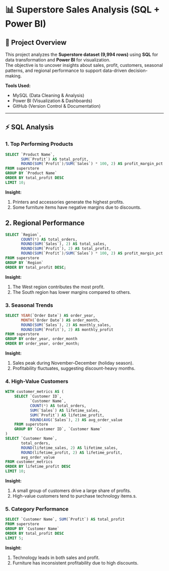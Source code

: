 # 📊 Superstore Sales Analysis (SQL + Power BI)

## 📌 Project Overview
This project analyzes the **Superstore dataset (9,994 rows)** using **SQL** for data transformation and **Power BI** for visualization.  
The objective is to uncover insights about sales, profit, customers, seasonal patterns, and regional performance to support data-driven decision-making.  

**Tools Used:**  
- MySQL (Data Cleaning & Analysis)  
- Power BI (Visualization & Dashboards)  
- GitHub (Version Control & Documentation)  

---

## ⚡ SQL Analysis

### 1. Top Performing Products
```sql
SELECT `Product Name`, 
       SUM(`Profit`) AS total_profit,
       ROUND(SUM(`Profit`)/SUM(`Sales`) * 100, 2) AS profit_margin_pct
FROM superstore
GROUP BY `Product Name`
ORDER BY total_profit DESC
LIMIT 10;
```
**Insight:**
1. Printers and accessories generate the highest profits.
2. Some furniture items have negative margins due to discounts.

## 2. Regional Performance
```sql
SELECT `Region`,
       COUNT(*) AS total_orders,
       ROUND(SUM(`Sales`), 2) AS total_sales,
       ROUND(SUM(`Profit`), 2) AS total_profit,
       ROUND(SUM(`Profit`)/SUM(`Sales`) * 100, 2) AS profit_margin_pct
FROM superstore
GROUP BY `Region`
ORDER BY total_profit DESC;
```
**Insight:**
1. The West region contributes the most profit.
2. The South region has lower margins compared to others.

### 3. Seasonal Trends
```sql
SELECT YEAR(`Order Date`) AS order_year,
       MONTH(`Order Date`) AS order_month,
       ROUND(SUM(`Sales`), 2) AS monthly_sales,
       ROUND(SUM(`Profit`), 2) AS monthly_profit
FROM superstore
GROUP BY order_year, order_month
ORDER BY order_year, order_month;
```
**Insight:**
1. Sales peak during November–December (holiday season).
2. Profitability fluctuates, suggesting discount-heavy months.

### 4. High-Value Customers
```sql
WITH customer_metrics AS (
    SELECT `Customer ID`,
           `Customer Name`,
           COUNT(*) AS total_orders,
           SUM(`Sales`) AS lifetime_sales,
           SUM(`Profit`) AS lifetime_profit,
           ROUND(AVG(`Sales`), 2) AS avg_order_value
    FROM superstore
    GROUP BY `Customer ID`, `Customer Name`
)
SELECT `Customer Name`,
       total_orders,
       ROUND(lifetime_sales, 2) AS lifetime_sales,
       ROUND(lifetime_profit, 2) AS lifetime_profit,
       avg_order_value
FROM customer_metrics
ORDER BY lifetime_profit DESC
LIMIT 10;
```
**Insight:**
1. A small group of customers drive a large share of profits.
2. High-value customers tend to purchase technology items.s.

### 5. Category Performance
```sql
SELECT `Customer Name`, SUM(`Profit`) AS total_profit
FROM superstore
GROUP BY `Customer Name`
ORDER BY total_profit DESC
LIMIT 5;
```
**Insight:**
1. Technology leads in both sales and profit.
2. Furniture has inconsistent profitability due to high discounts.
